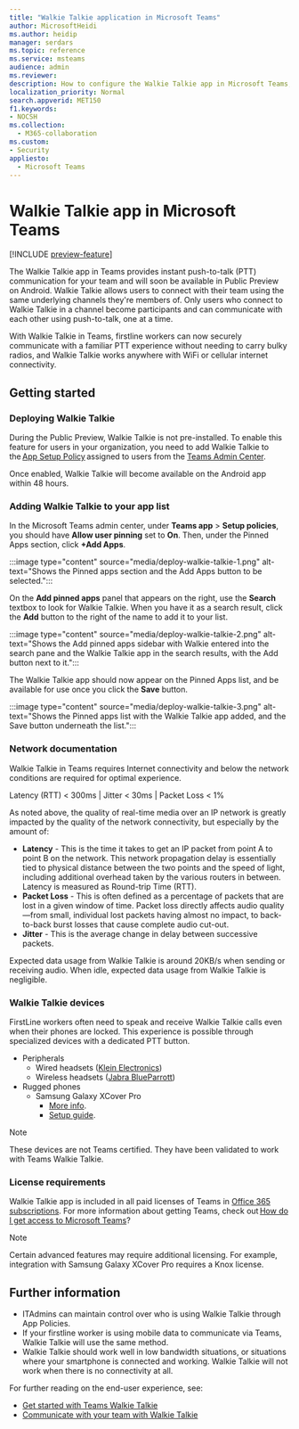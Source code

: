 ```yaml
---
title: "Walkie Talkie application in Microsoft Teams"
author: MicrosoftHeidi
ms.author: heidip
manager: serdars
ms.topic: reference
ms.service: msteams
audience: admin
ms.reviewer:
description: How to configure the Walkie Talkie app in Microsoft Teams, from an ITAdmin perspective.
localization_priority: Normal
search.appverid: MET150
f1.keywords:
- NOCSH
ms.collection: 
  - M365-collaboration
ms.custom: 
- Security
appliesto: 
  - Microsoft Teams
---
```


# Walkie Talkie app in Microsoft Teams

[!INCLUDE [preview-feature](includes/preview-feature.md)]

The Walkie Talkie app in Teams provides instant push-to-talk (PTT) communication for your team and will soon be available in Public Preview on Android. Walkie Talkie allows users to connect with their team using the same underlying channels they're members of. Only users who connect to Walkie Talkie in a channel become participants and can communicate with each other using push-to-talk, one at a time.

With Walkie Talkie in Teams, firstline workers can now securely communicate with a familiar PTT experience without needing to carry bulky radios, and Walkie Talkie works anywhere with WiFi or cellular internet connectivity.

## Getting started

### Deploying Walkie Talkie

During the Public Preview, Walkie Talkie is not pre-installed. To enable this feature for users in your organization, you need to add Walkie Talkie to the [App Setup Policy](teams-app-setup-policies.md) assigned to users from the [Teams Admin Center](https://admin.teams.microsoft.com/).

Once enabled, Walkie Talkie will become available on the Android app within 48 hours.

### Adding Walkie Talkie to your app list

In the Microsoft Teams admin center, under **Teams app** > **Setup policies**, you should have **Allow user pinning** set to **On**. Then, under the Pinned Apps section, click **+Add Apps**.

:::image type="content" source="media/deploy-walkie-talkie-1.png" alt-text="Shows the Pinned apps section and the Add Apps button to be selected.":::

On the **Add pinned apps** panel that appears on the right, use the **Search** textbox to look for Walkie Talkie. When you have it as a search result, click the **Add** button to the right of the name to add it to your list.

:::image type="content" source="media/deploy-walkie-talkie-2.png" alt-text="Shows the Add pinned apps sidebar with Walkie entered into the search pane and the Walkie Talkie app in the search results, with the Add button next to it.":::

The Walkie Talkie app should now appear on the Pinned Apps list, and be available for use once you click the **Save** button.

:::image type="content" source="media/deploy-walkie-talkie-3.png" alt-text="Shows the Pinned apps list with the Walkie Talkie app added, and the Save button underneath the list.":::

### Network documentation

Walkie Talkie in Teams requires Internet connectivity and below the network conditions are required for optimal experience.

Latency (RTT) < 300ms | Jitter < 30ms | Packet Loss < 1%

As noted above, the quality of real-time media over an IP network is greatly impacted by the quality of the network connectivity, but especially by the amount of:

- **Latency** - This is the time it takes to get an IP packet from point A to point B on the network. This network propagation delay is essentially tied to physical distance between the two points and the speed of light, including additional overhead taken by the various routers in between. Latency is measured as Round-trip Time (RTT).
- **Packet Loss** - This is often defined as a percentage of packets that are lost in a given window of time. Packet loss directly affects audio quality—from small, individual lost packets having almost no impact, to back-to-back burst losses that cause complete audio cut-out.
- **Jitter** - This is the average change in delay between successive packets.

Expected data usage from Walkie Talkie is around 20KB/s when sending or receiving audio. When idle, expected data usage from Walkie Talkie is negligible.

### Walkie Talkie devices

FirstLine workers often need to speak and receive Walkie Talkie calls even when their phones are locked. This experience is possible through specialized devices with a dedicated PTT button.

- Peripherals
  - Wired headsets ([Klein Electronics](https://www.kleinelectronics.com/poc-accessories/mtwt/))
  - Wireless headsets ([Jabra BlueParrott](https://www.blueparrott.com/microsoft-teams-walkie-talkie))
- Rugged phones
  - Samsung Galaxy XCover Pro
    - [More info](https://www.samsung.com/us/business/products/mobile/phones/galaxy-xcover-pro/).
    - [Setup guide](https://docs.samsungknox.com/admin/knox-service-plugin/intune-teams.htm).

> [!NOTE]
> These devices are not Teams certified. They have been validated to work with Teams Walkie Talkie.

### License requirements

Walkie Talkie app is included in all paid licenses of Teams in [Office 365 subscriptions](https://docs.microsoft.com/MicrosoftTeams/office-365-licensing). For more information about getting Teams, check out [How do I get access to Microsoft Teams](https://support.office.com/article/fc7f1634-abd3-4f26-a597-9df16e4ca65b)?

> [!NOTE]
> Certain advanced features may require additional licensing. For example, integration with Samsung Galaxy XCover Pro requires a Knox license.

## Further information

- ITAdmins can maintain control over who is using Walkie Talkie through App Policies.
- If your firstline worker is using mobile data to communicate via Teams, Walkie Talkie will use the same method.
- Walkie Talkie should work well in low bandwidth situations, or situations where your smartphone is connected and working. Walkie Talkie will not work when there is no connectivity at all.

For further reading on the end-user experience, see:

- [Get started with Teams Walkie Talkie](https://support.microsoft.com/office/get-started-with-teams-walkie-talkie-25bdc3d5-bbb2-41b7-89bf-650fae0c8e0c)
- [Communicate with your team with Walkie Talkie](https://support.microsoft.com/office/communicate-with-your-team-in-walkie-talkie-e4342550-5516-4451-b9ec-93166b60f8a4)
